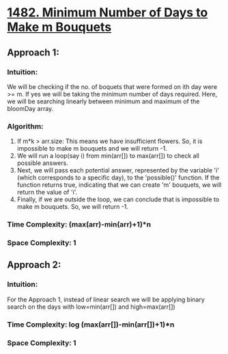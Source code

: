 # [1482. Minimum Number of Days to Make m Bouquets](https://leetcode.com/problems/minimum-number-of-days-to-make-m-bouquets/description/)

## Approach 1:

### Intuition:
We will be checking if the no. of boquets that were formed on ith day were >= m. If yes we will be taking the minimum number of days required.
Here, we will be searching linearly between minimum and maximum of the bloomDay array. 
### Algorithm:
1. If m*k > arr.size: This means we have insufficient flowers. So, it is impossible to make m bouquets and we will return -1.
2. We will run a loop(say i) from min(arr[]) to max(arr[]) to check all possible answers.
3. Next, we will pass each potential answer, represented by the variable 'i' (which corresponds to a specific day), to the 'possible()' function. If the function returns true, indicating that we can create 'm' bouquets, we will return the value of 'i'.
4. Finally, if we are outside the loop, we can conclude that is impossible to make m bouquets. So, we will return -1.

### Time Complexity: (max(arr)-min(arr)+1)*n

### Space Complexity: 1

## Approach 2:

### Intuition:
For the Approach 1, instead of linear search we will be applying binary search on the days with low=min(arr[]) and high=max(arr[])

### Time Complexity: log (max(arr[])-min(arr[])+1)*n

### Space Complexity: 1

